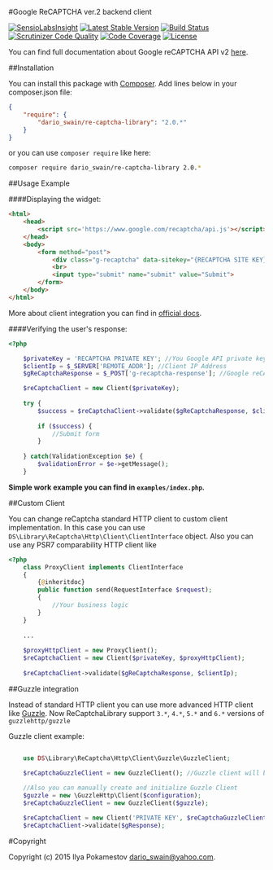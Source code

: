 #Google ReCAPTCHA ver.2 backend client

[![SensioLabsInsight](https://insight.sensiolabs.com/projects/cbc2c849-3910-4316-bac2-9977c4eda736/big.png)](https://insight.sensiolabs.com/projects/cbc2c849-3910-4316-bac2-9977c4eda736)
[![Latest Stable Version](https://poser.pugx.org/dario_swain/re-captcha-library/v/stable.svg)](https://packagist.org/packages/dario_swain/re-captcha-library)
[![Build Status](https://travis-ci.org/DarioSwain/ReCaptchaLibrary.svg?branch=master)](https://travis-ci.org/DarioSwain/ReCaptchaLibrary)
[![Scrutinizer Code Quality](https://scrutinizer-ci.com/g/DarioSwain/ReCaptchaLibrary/badges/quality-score.png?b=master)](https://scrutinizer-ci.com/g/DarioSwain/ReCaptchaLibrary/?branch=master)
[![Code Coverage](https://scrutinizer-ci.com/g/DarioSwain/ReCaptchaLibrary/badges/coverage.png?b=master)](https://scrutinizer-ci.com/g/DarioSwain/ReCaptchaLibrary/?branch=master)
[![License](https://poser.pugx.org/dario_swain/re-captcha-library/license.svg)](https://packagist.org/packages/dario_swain/re-captcha-library)

You can find full documentation about Google reCAPTCHA API v2 [here](http://developers.google.com/recaptcha/intro).

##Installation

You can install this package with [Composer](http://getcomposer.org/).
Add lines below in your composer.json file:

``` json
{
    "require": {
        "dario_swain/re-captcha-library": "2.0.*"
    }
}
```

or you can use ```composer require``` like here:

``` bash
composer require dario_swain/re-captcha-library 2.0.*
```


##Usage Example

####Displaying the widget:

```html
<html>
    <head>
        <script src='https://www.google.com/recaptcha/api.js'></script>
    </head>
    <body>
        <form method="post">
            <div class="g-recaptcha" data-sitekey="{RECAPTCHA SITE KEY}"></div>
            <br>
            <input type="submit" name="submit" value="Submit">
        </form>
    </body>
</html>
```

More about client integration you can find in [official docs](https://developers.google.com/recaptcha/docs/display).

####Verifying the user's response:

``` php
<?php

    $privateKey = 'RECAPTCHA PRIVATE KEY'; //You Google API private key
    $clientIp = $_SERVER['REMOTE_ADDR']; //Client IP Address
    $gReCaptchaResponse = $_POST['g-recaptcha-response']; //Google reCAPTCHA response

    $reCaptchaClient = new Client($privateKey);
    
    try {
        $success = $reCaptchaClient->validate($gReCaptchaResponse, $clientIp);
        
        if ($success) {
            //Submit form
        }
        
    } catch(ValidationException $e) {
        $validationError = $e->getMessage();
    }    

```

**Simple work example you can find in ```examples/index.php```.**


##Custom Client

You can change reCaptcha standard HTTP client to custom client implementation. In this case you can use 
```DS\Library\ReCaptcha\Http\Client\ClientInterface``` object. Also you can use any PSR7 comparability HTTP client like 

``` php
<?php
    class ProxyClient implements ClientInterface
    {
        {@inheritdoc}
        public function send(RequestInterface $request);
        {
            //Your business logic
        }
    }
    
    ...
    
    $proxyHttpClient = new ProxyClient();
    $reCaptchaClient = new Client($privateKey, $proxyHttpClient);
    
	$reCaptchaClient->validate($gReCaptchaResponse, $clientIp);

```

##Guzzle integration

Instead of standard HTTP client you can use more advanced HTTP client like [Guzzle](https://github.com/guzzle/guzzle). 
Now ReCaptchaLibrary support ```3.*```, ```4.*```, ```5.*``` and ```6.*``` versions of ```guzzlehttp/guzzle```

Guzzle client example:

```php

    use DS\Library\ReCaptcha\Http\Client\Guzzle\GuzzleClient;

    $reCaptchaGuzzleClient = new GuzzleClient(); //Guzzle client will be detected automatically
    
    //Also you can manually create and initialize Guzzle Client
    $guzzle = new \GuzzleHttp\Client($configuration);
    $reCaptchaGuzzleClient = new GuzzleClient($guzzle);

    $reCaptchaClient = new Client('PRIVATE KEY', $reCaptchaGuzzleClient);
    $reCaptchaClient->validate($gResponse);
```

#Copyright

Copyright (c) 2015 Ilya Pokamestov <dario_swain@yahoo.com>.
